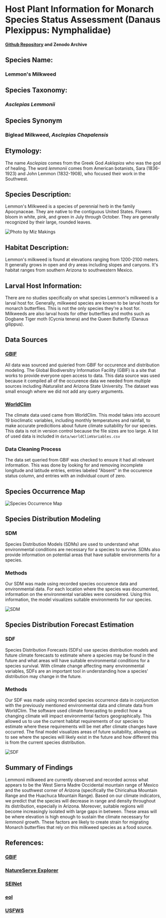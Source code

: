 # **Host Plant Information for Monarch Species Status Assessment (Danaus Plexippus: Nymphalidae)**

#### [Github Repository](https://github.com/BiodiversityDataScienceCorp/lemmonheads-mapping) and Zenodo Archive

## Species Name:

### Lemmon's Milkweed

## Species Taxonomy:

### *Asclepias Lemmonii*

## Species Synonym

### Biglead Milkweed, *Asclepias Chapalensis*

## Etymology:

The name *Asclepias* comes from the Greek God *Asklepios* who was the god of healing. The word *lemmonii* comes from American botanists, Sara (1836-1923) and John Lemmon (1832-1908), who focused their work in the Southwest.

## Species Description:

Lemmon's Milkweed is a species of perennial herb in the family Apocynaceae. They are native to the contiguous United States. Flowers bloom in white, pink, and green in July through October. They are generally recognized by their large, rounded leaves.

![Photo by Miz Makings](https://storage.idigbio.org/portals/seinet/arizona/Apocynaceae/201708/IMG_2399_-_Asclepias_lemmonii-_1503375324.jpg)

## Habitat Description:

Lemmon's milkweed is found at elevations ranging from 1200-2100 meters. It generally grows in open and dry areas including slopes and canyons. It's habitat ranges from southern Arizona to southwestern Mexico.

## Larval Host Information:

There are no studies specifically on what species Lemmon's milkweed is a larval host for. Generally, milkweed species are known to be larval hosts for monarch butterflies. This is not the only species they're a host for. Milkweeds are also larval hosts for other butterflies and moths such as Dogbane Tiger moth (Cycnia tenera) and the Queen Butterfly (Danaus gilippus).

## Data Sources

### [GBIF](https://www.gbif.org/species/3170287)

All data was sourced and quieried from GBIF for occurence and distribution modeling. The Global Biodiversitry Information Facility (GBIF) is a site that works to provide everyone open access to data. This data source was used because it compiled all of the occurence data we needed from multiple sources including iNaturalist and Arizona State University. The dataset was small enough where we did not add any query arguments.

### [WorldClim](https://www.worldclim.org/data/bioclim.html)

The climate data used came from WorldClim. This model takes into account 19 bioclimatic variables, including monthly temperatures and rainfall, to make accurate predicitions about future climate suitability for our species. This data is not in version control because the file sizes are too large. A list of used data is included in `data/worldClimVariables.csv`

### Data Cleaning Process

The data set queried from GBIF was checked to ensure it had all relevant information. This was done by looking for and removing incomplete longitude and latitude entries, entries labeled "Absent" in the occurence status column, and entries with an individual count of zero.

## Species Occurrence Map

![Species Occurrence Map](https://raw.githubusercontent.com/BiodiversityDataScienceCorp/lemmonheads-mapping/main/output/occurence_map.jpg)

## Species Distribution Modeling

### SDM

Species Distribution Models (SDMs) are used to understand what environmental conditions are necessary for a species to survive. SDMs also provide information on potential areas that have suitable environments for a species.

### Methods

Our SDM was made using recorded species occurence data and environmental data. For each location where the species was documented, information on the environmental variables were considered. Using this information, the model visualizes suitable environments for our species.

![SDM](https://raw.githubusercontent.com/BiodiversityDataScienceCorp/lemmonheads-mapping/main/output/current-sdm-map.png)

## Species Distribution Forecast Estimation

### SDF

Species Distribution Forecasts (SDFs) use species distribution models and future climate forecasts to estimate where a species may be found in the future and what areas will have suitable environmental conditions for a species survival. With climate change affecting many environmental variables, SDFs are an important tool in understanding how a species' distribution may change in the future.

### Methods

Our SDF was made using recorded species occurrence data in conjunction with the previously mentioned environmental data and climate data from WorldClim. The software used climate forecasting to predict how a changing climate will impact environmental factors geographically. This allowed us to use the current habitat requirements of our species to estimate where these requirements will be met after climate changes have occurred. The final model visualizes areas of future suitability, allowing us to see where the species will likely exist in the future and how different this is from the current species distribution.

![SDF](https://raw.githubusercontent.com/BiodiversityDataScienceCorp/lemmonheads-mapping/main/output/lemmonii-single-current-future-sdm.jpg)

## Summary of Findings

Lemmonii milkweed are currently observed and recorded across what appears to be the West Sierra Madre Occidental mountain range of Mexico and the southwest corner of Arizona (specifically the Chiricahua Mountain Range and the Huachuca Mountain Range). Based on our climate indicators, we predict that the species will decrease in range and density throughout its distribution, especially in Arizona. Moreover, suitable regions will become increasingly isolated with large gaps in between. These areas will be where elevation is high enough to sustain the climate necessary for *lemmonii* growth. These factors are likely to create strain for migrating Monarch butterflies that rely on this milkweed species as a food source. 

## References:

### [GBIF](https://www.gbif.org/species/3170287)

### [NatureServe Explorer](https://explorer.natureserve.org/Taxon/ELEMENT_GLOBAL.2.131047/Asclepias_lemmonii)

### [SEINet](https://swbiodiversity.org/seinet/taxa/index.php?taxon=3763)

### [eol](https://eol.org/pages/586616)

### [USFWS](https://www.fws.gov/southwest/es/Documents/R2ES/Pollinators/8-Milkweeds_Handbook_XerSoc_June2014.pdf)
